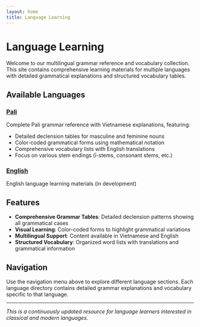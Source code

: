 ```yaml
---
layout: home
title: Language Learning
---
```


# Language Learning

Welcome to our multilingual grammar reference and vocabulary collection. This site contains comprehensive learning materials for multiple languages with detailed grammatical explanations and structured vocabulary tables.

## Available Languages

### [Pali](./pali/)
Complete Pali grammar reference with Vietnamese explanations, featuring:
- Detailed declension tables for masculine and feminine nouns
- Color-coded grammatical forms using mathematical notation
- Comprehensive vocabulary lists with English translations
- Focus on various stem endings (ī-stems, consonant stems, etc.)

### [English](./english/)
English language learning materials (in development)

## Features

- **Comprehensive Grammar Tables**: Detailed declension patterns showing all grammatical cases
- **Visual Learning**: Color-coded forms to highlight grammatical variations
- **Multilingual Support**: Content available in Vietnamese and English
- **Structured Vocabulary**: Organized word lists with translations and grammatical information

## Navigation

Use the navigation menu above to explore different language sections. Each language directory contains detailed grammar explanations and vocabulary specific to that language.

---

*This is a continuously updated resource for language learners interested in classical and modern languages.*
